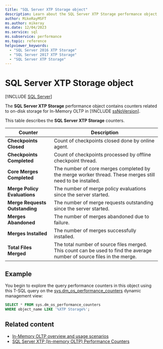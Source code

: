 ```yaml
---
title: "SQL Server XTP Storage object"
description: Learn about the SQL Server XTP Storage performance object, which contains counters related to on-disk storage for In-Memory OLTP in SQL Server.
author: MikeRayMSFT
ms.author: mikeray
ms.date: 12/04/2023
ms.service: sql
ms.subservice: performance
ms.topic: reference
helpviewer_keywords:
  - "SQL Server 2016 XTP Storage"
  - "SQL Server 2017 XTP Storage"
  - "SQL Server XTP Storage"
---
```

# SQL Server XTP Storage object
 [!INCLUDE [SQL Server](../../includes/applies-to-version/sqlserver.md)]

  The **SQL Server XTP Storage** performance object contains counters related to on-disk storage for In-Memory OLTP in [!INCLUDE [ssNoVersion](../../includes/ssnoversion-md.md)].  
  
 This table describes the **SQL Server XTP Storage** counters.  
  
|Counter|Description|  
|-------------|-----------------|  
|**Checkpoints Closed**|Count of checkpoints closed done by online agent.|  
|**Checkpoints Completed**|Count of checkpoints processed by offline checkpoint thread.|  
|**Core Merges Completed**|The number of core merges completed by the merge worker thread. These merges still need to be installed.|  
|**Merge Policy Evaluations**|The number of merge policy evaluations since the server started.|  
|**Merge Requests Outstanding**|The number of merge requests outstanding since the server started.|  
|**Merges Abandoned**|The number of merges abandoned due to failure.|  
|**Merges Installed**|The number of merges successfully installed.|  
|**Total Files Merged**|The total number of source files merged. This count can be used to find the average number of source files in the merge.|  
  
 
## Example

You begin to explore the query performance counters in this object using this T-SQL query on the [sys.dm_os_performance_counters](../system-dynamic-management-views/sys-dm-os-performance-counters-transact-sql.md) dynamic management view:

```sql
SELECT * FROM sys.dm_os_performance_counters
WHERE object_name LIKE '%XTP Storage%';
``` 

## Related content

- [In-Memory OLTP overview and usage scenarios](../in-memory-oltp/overview-and-usage-scenarios.md)
- [SQL Server XTP (In-memory OLTP) Performance Counters](sql-server-xtp-in-memory-oltp-performance-counters.md)
